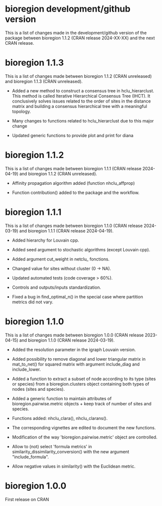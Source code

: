 
# bioregion development/github version

This is a list of changes made in the development/github version of the package
between bioregion 1.1.2 (CRAN release 2024-XX-XX) and the next CRAN release.

# bioregion 1.1.3

This is a list of changes made between bioregion 1.1.2 
(CRAN unreleased) and bioregion 1.1.3 (CRAN unreleased).

* Added a new method to construct a consensus tree in hclu_hierarclust. This
method is called Iterative Hierarchical Consensus Tree (IHCT). It conclusively
solves issues related to the order of sites in the distance matrix and 
building a consensus hierarchical tree with a meaningful topology.

* Many changes to functions related to hclu_hierarclust due to this major change

* Updated generic functions to provide plot and print for diana

# bioregion 1.1.2

This is a list of changes made between bioregion 1.1.1 
(CRAN release 2024-04-19) and bioregion 1.1.2 (CRAN unreleased).

* Affinity propagation algorithm added (function nhclu_affprop)

* Function contribution() added to the package and the workflow.

# bioregion 1.1.1

This is a list of changes made between bioregion 1.1.0 
(CRAN release 2024-03-19) and bioregion 1.1.1 (CRAN release 2024-04-19).

* Added hierarchy for Louvain cpp.

* Added seed argument to stochastic algorithms (except Louvain cpp).

* Added argument cut_weight in netclu_ fonctions.

* Changed value for sites without cluster (0 -> NA).

* Updated automated tests (code coverage > 60%).

* Controls and outputs/inputs standardization.
 
* Fixed a bug in find_optimal_n() in the special case where partition 
metrics did not vary.

# bioregion 1.1.0 

This is a list of changes made between bioregion 1.0.0 
(CRAN release 2023-04-15) and bioregion 1.1.0 (CRAN release 2024-03-19).

* Added the resolution parameter in the igraph Louvain version.

* Added possibility to remove diagonal and lower triangular matrix in 
mat_to_net() for squared matrix with argument include_diag and include_lower.

* Added a function to extract a subset of node according to its type (sites or 
species) from a bioregion.clusters object containing both types of nodes (sites 
and species).

* Added a generic function to maintain attributes of bioregion.pairwise.metric
objects + keep track of number of sites and species.

* Functions added: nhclu_clara(), nhclu_clarans().  

* The corresponding vignettes are edited to document the new functions.  

* Modification of the way 'bioregion.pairwise.metric' object are controlled.

* Allow to (not) select 'formula metrics' in 
similarity_dissimilarity_conversion() with the new argument "include_formula".

* Allow negative values in similarity() with the Euclidean metric.

# bioregion 1.0.0 

First release on CRAN

